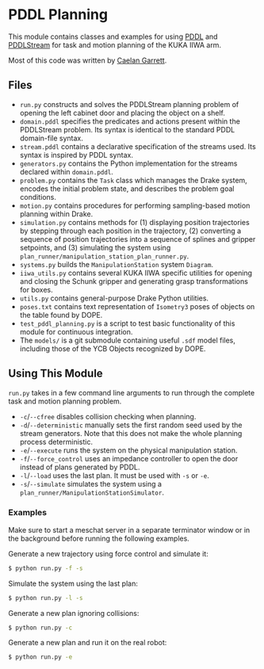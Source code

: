 # PDDL Planning

This module contains classes and examples for using [PDDL](http://users.cecs.anu.edu.au/~patrik/pddlman/writing.html) and [PDDLStream](https://github.com/caelan/pddlstream/tree/master) for task and motion planning of the KUKA IIWA arm.

Most of this code was written by [Caelan Garrett](https://github.com/caelan).

## Files

- `run.py` constructs and solves the PDDLStream planning problem of opening the left cabinet door and placing the object on a shelf.
- `domain.pddl` specifies the predicates and actions present within the PDDLStream problem. Its syntax is identical to the standard PDDL domain-file syntax.
- `stream.pddl` contains a declarative specification of the streams used. Its syntax is inspired by PDDL syntax.
- `generators.py` contains the Python implementation for the streams declared within `domain.pddl`.
- `problem.py` contains the `Task` class which manages the Drake system, encodes the initial problem state, and describes the problem goal conditions.
- `motion.py` contains procedures for performing sampling-based motion planning within Drake.
- `simulation.py` contains methods for (1) displaying position trajectories by stepping through each position in the trajectory, (2) converting a sequence of position trajectories into a sequence of splines and gripper setpoints, and (3) simulating the system using `plan_runner/manipulation_station_plan_runner.py`.
- `systems.py` builds the `ManipulationStation` system `Diagram`.
- `iiwa_utils.py` contains several KUKA IIWA specific utilities for opening and closing the Schunk gripper and generating grasp transformations for boxes.
- `utils.py` contains general-purpose Drake Python utilities.
- `poses.txt` contains text representation of `Isometry3` poses of objects on the table found by DOPE.
- `test_pddl_planning.py` is a script to test basic functionality of this module for continuous integration.
- The `models/` is a git submodule containing useful `.sdf` model files, including those of the YCB Objects recognized by DOPE.

## Using This Module
`run.py` takes in a few command line arguments to run through the complete task and motion planning problem.

- `-c`/`--cfree` disables collision checking when planning.
- `-d`/`--deterministic` manually sets the first random seed used by the stream generators. Note that this does not make the whole planning process deterministic.
- `-e`/`--execute` runs the system on the physical manipulation station.
- `-f`/`--force_control` uses an impedance controller to open the door instead of plans generated by PDDL.
- `-l`/`--load` uses the last plan. It must be used with `-s` or `-e`.
- `-s`/`--simulate` simulates the system using a `plan_runner/ManipulationStationSimulator`.

### Examples
Make sure to start a meschat server in a separate terminator window or in the background before running the following examples.

Generate a new trajectory using force control and simulate it:

```sh
$ python run.py -f -s
```

Simulate the system using the last plan:

```sh
$ python run.py -l -s
```

Generate a new plan ignoring collisions:

```sh
$ python run.py -c
```

Generate a new plan and run it on the real robot:

```sh
$ python run.py -e
```
